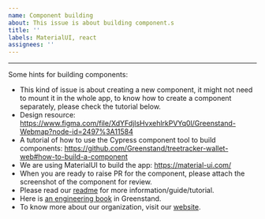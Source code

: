 ```yaml
---
name: Component building
about: This issue is about building component.s
title: ''
labels: MaterialUI, react
assignees: ''
---
```


---

Some hints for building components:

- This kind of issue is about creating a new component, it might not need to mount it in the whole app, to know how to create a component separately, please check the tutorial below.
- Design resource: https://www.figma.com/file/XdYFdjlsHvxehlrkPVYq0l/Greenstand-Webmap?node-id=2497%3A11584
- A tutorial of how to use the Cypress component tool to build components:
  https://github.com/Greenstand/treetracker-wallet-web#how-to-build-a-component
- We are using MaterialUI to build the app: https://material-ui.com/
- When you are ready to raise PR for the component, please attach the screenshot of the component for review.
- Please read our [readme](https://github.com/Greenstand/treetracker-web-map-client#treetracker-web) for more information/guide/tutorial.
- Here is [an engineering book](https://greenstand.gitbook.io/engineering/) in Greenstand.
- To know more about our organization, visit our [website](https://greenstand.org).
